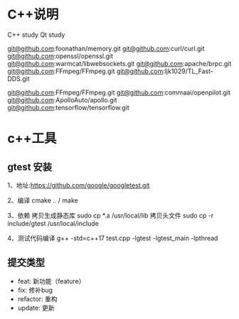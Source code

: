 # C++说明
  C++ study
  Qt study

git@github.com:foonathan/memory.git
git@github.com:curl/curl.git
git@github.com:openssl/openssl.git
git@github.com:warmcat/libwebsockets.git
git@github.com:apache/brpc.git
git@github.com:FFmpeg/FFmpeg.git
git@github.com:ljk1029/TL_Fast-DDS.git

git@github.com:FFmpeg/FFmpeg.git
git@github.com:commaai/openpilot.git
git@github.com:ApolloAuto/apollo.git
git@github.com:tensorflow/tensorflow.git

# c++工具
## gtest 安装
  1、地址:https://github.com/google/googletest.git

  2、编译 cmake .. / make

  3、依赖
  拷贝生成静态库
  sudo cp *.a /usr/local/lib
  拷贝头文件
  sudo cp -r include/gtest /usr/local/include

  4、测试代码编译
  g++ -std=c++17 test.cpp -lgtest -lgtest_main -lpthread

## 提交类型
  - feat:     新功能（feature） 
  - fix:      修补bug  
  - refactor: 重构   
  - update:   更新  